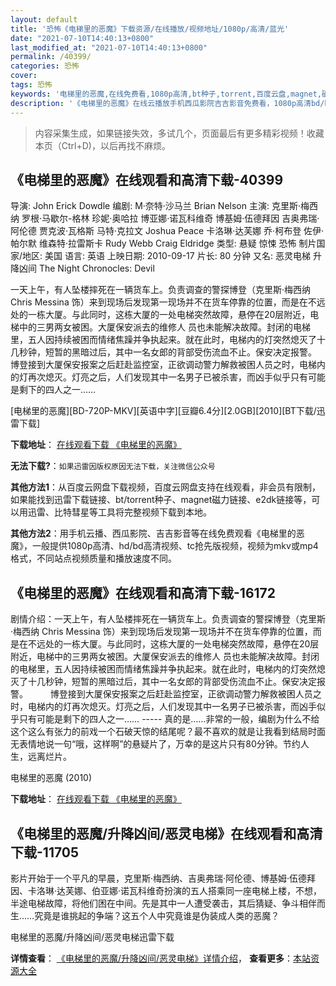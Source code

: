 ```yaml
---
layout: default
title: '恐怖《电梯里的恶魔》下载资源/在线播放/视频地址/1080p/高清/蓝光'
date: "2021-07-10T14:40:13+0800"
last_modified_at: "2021-07-10T14:40:13+0800"
permalink: /40399/
categories: 恐怖
cover:
tags: 恐怖
keywords: '电梯里的恶魔,在线免费看,1080p高清,bt种子,torrent,百度云盘,magnet,磁力链,迅雷下载资源'
description: '《电梯里的恶魔》在线云播放手机西瓜影院吉吉影音免费看，1080p高清bd/hd未删减完整版和tc抢先枪版，mkv/mp4格式，附带bt/torrent种子、magnet/磁力链、百度云盘、网盘资源迅雷下载链接'
---
```


>内容采集生成，如果链接失效，多试几个，页面最后有更多精彩视频！收藏本页（Ctrl+D)，以后再找不麻烦。


## 《电梯里的恶魔》在线观看和高清下载-40399

导演: John Erick Dowdle 编剧: M·奈特·沙马兰 Brian Nelson 主演: 克里斯·梅西纳 罗根·马歇尔-格林 珍妮·奥哈拉 博亚娜·诺瓦科维奇 博基姆·伍德拜因 吉奥弗瑞·阿伦德 贾克波·瓦格斯 马特·克拉文 Joshua Peace 卡洛琳·达芙娜 乔·柯布登 佐伊·帕尔默 维森特·拉雷斯卡 Rudy Webb Craig Eldridge 类型: 悬疑 惊悚 恐怖 制片国家/地区: 美国 语言: 英语 上映日期: 2010-09-17 片长: 80 分钟 又名: 恶灵电梯 升降凶间 The Night Chronocles: Devil

一天上午，有人坠楼摔死在一辆货车上。负责调查的警探博登（克里斯·梅西纳 Chris Messina 饰）来到现场后发现第一现场并不在货车停靠的位置，而是在不远处的一栋大厦。与此同时，这栋大厦的一处电梯突然故障，悬停在20层附近，电梯中的三男两女被困。大厦保安派去的维修人 员也未能解决故障。封闭的电梯里，五人因持续被困而情绪焦躁并争执起来。就在此时，电梯内的灯突然熄灭了十几秒钟，短暂的黑暗过后，其中一名女郎的背部受伤流血不止。保安决定报警。 博登接到大厦保安报案之后赶赴监控室，正欲调动警力解救被困人员之时，电梯内的灯再次熄灭。灯亮之后，人们发现其中一名男子已被杀害，而凶手似乎只有可能是剩下的四人之一……


[电梯里的恶魔][BD-720P-MKV][英语中字][豆瓣6.4分][2.0GB][2010][BT下载/迅雷下载]

**下载地址**： [在线观看下载 《电梯里的恶魔》](https://www.btdx8.com/torrent/devil_2010.html) 


**无法下载?**：`如果迅雷因版权原因无法下载，关注微信公众号 `

**其他方法1**：从百度云网盘下载视频，百度云网盘支持在线观看，非会员有限制，如果能找到迅雷下载链接、bt/torrent种子、magnet磁力链接、e2dk链接等，可以用迅雷、比特彗星等工具将完整视频下载到本地。

**其他方法2**：用手机云播、西瓜影院、吉吉影音等在线免费观看《电梯里的恶魔》，一般提供1080p高清、hd/bd高清视频、tc抢先版视频，视频为mkv或mp4格式，不同站点视频质量和播放速度不同。


## 《电梯里的恶魔》在线观看和高清下载-16172

剧情介绍：一天上午，有人坠楼摔死在一辆货车上。负责调查的警探博登（克里斯·梅西纳 Chris Messina 饰）来到现场后发现第一现场并不在货车停靠的位置，而是在不远处的一栋大厦。与此同时，这栋大厦的一处电梯突然故障，悬停在20层附近，电梯中的三男两女被困。大厦保安派去的维修人 员也未能解决故障。封闭的电梯里，五人因持续被困而情绪焦躁并争执起来。就在此时，电梯内的灯突然熄灭了十几秒钟，短暂的黑暗过后，其中一名女郎的背部受伤流血不止。保安决定报警。  　　博登接到大厦保安报案之后赶赴监控室，正欲调动警力解救被困人员之时，电梯内的灯再次熄灭。灯亮之后，人们发现其中一名男子已被杀害，而凶手似乎只有可能是剩下的四人之一…… ----- 真的是……非常的一般，编剧为什么不给这个这么有张力的前戏一个石破天惊的结尾呢？最不喜欢的就是让我看到结局时面无表情地说一句“哦，这样啊”的悬疑片了，万幸的是这片只有80分钟。节约人生，远离烂片。


电梯里的恶魔 (2010)

**下载地址**： [在线观看下载 《电梯里的恶魔》](https://www.btbtdy.me/btdy/dy4189.html) 


## 《电梯里的恶魔/升降凶间/恶灵电梯》在线观看和高清下载-11705

影片开始于一个平凡的早晨，克里斯·梅西纳、吉奥弗瑞·阿伦德、博基姆·伍德拜因、卡洛琳·达芙娜、伯亚娜·诺瓦科维奇扮演的五人搭乘同一座电梯上楼，不想，半途电梯故障，将他们困在中间。先是其中一人遭受袭击，其后猜疑、争斗相伴而生……究竟是谁挑起的争端？这五个人中究竟谁是伪装成人类的恶魔？


电梯里的恶魔/升降凶间/恶灵电梯迅雷下载

**详情查看**： [《电梯里的恶魔/升降凶间/恶灵电梯》详情介绍](/movie/11705/)， **查看更多**：[本站资源大全](/movie/t/all/)

